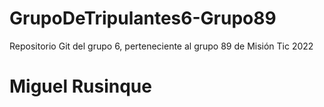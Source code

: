 # GrupoDeTripulantes6-Grupo89
Repositorio Git del grupo 6, perteneciente al grupo 89 de Misión Tic 2022
# Miguel Rusinque
